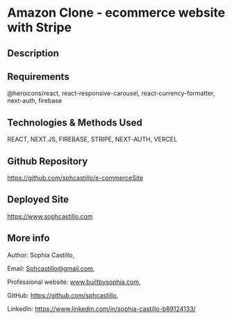 # Amazon Clone - ecommerce website with Stripe

## Description


## Requirements

@heroicons/react, react-responsive-carousel, react-currency-formatter, next-auth, firebase


## Technologies & Methods Used

REACT, NEXT.JS, FIREBASE, STRIPE, NEXT-AUTH, VERCEL

## Github Repository

https://github.com/sphcastillo/e-commerceSite

## Deployed Site

https://www.sophcastillo.com

## More info

Author: Sophia Castillo,

Email: Sphcastillo@gmail.com,

Professional website: www.builtbysophia.com,

GitHub: https://github.com/sphcastillo,

LinkedIn: https://www.linkedin.com/in/sophia-castillo-b89124133/


